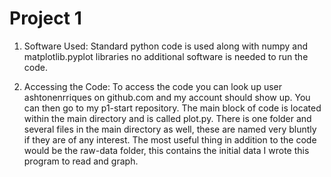 # Project 1 

1. Software Used: Standard python code is used along with numpy and matplotlib.pyplot libraries no additional software is needed to run the code.

2. Accessing the Code: To access the code you can look up user ashtonenrriques on github.com and my account should show up. You can then go to my p1-start repository. The main block of code is located within the main directory and is called plot.py. There is one folder and several files in the main directory as well, these are named very bluntly if they are of any interest. The most useful thing in addition to the code would be the raw-data folder, this contains the initial data I wrote this program to read and graph.
 
